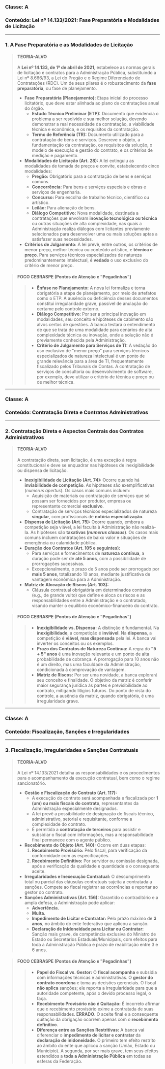 ### **Classe:** A
### **Conteúdo:** Lei nº 14.133/2021: Fase Preparatória e Modalidades de Licitação

---

### **1. A Fase Preparatória e as Modalidades de Licitação**

> #### **TEORIA-ALVO**
> A **Lei nº 14.133, de 1º de abril de 2021**, estabelece as normas gerais de licitação e contratos para a Administração Pública, substituindo a Lei nº 8.666/93, a Lei do Pregão e o Regime Diferenciado de Contratações (RDC). Um de seus pilares é o robustecimento da **fase preparatória**, ou fase de planejamento.
>
> * **Fase Preparatória (Planejamento):** Etapa inicial do processo licitatório, que deve estar alinhada ao plano de contratações anual do órgão.
>     * **Estudo Técnico Preliminar (ETP):** Documento que evidencia o problema a ser resolvido e sua melhor solução, devendo demonstrar a real necessidade da contratação, a viabilidade técnica e econômica, e os requisitos da contratação.
>     * **Termo de Referência (TR):** Documento utilizado para a contratação de bens e serviços. Descreve o objeto, a fundamentação da contratação, os requisitos da solução, o modelo de execução e gestão do contrato, e os critérios de medição e pagamento.
> * **Modalidades de Licitação (Art. 28):** A lei extinguiu as modalidades de tomada de preços e convite, estabelecendo cinco modalidades:
>     * **Pregão:** Obrigatório para a contratação de bens e serviços comuns.
>     * **Concorrência:** Para bens e serviços especiais e obras e serviços de engenharia.
>     * **Concurso:** Para escolha de trabalho técnico, científico ou artístico.
>     * **Leilão:** Para alienação de bens.
>     * **Diálogo Competitivo:** Nova modalidade, destinada a contratações que envolvam **inovação tecnológica ou técnica** ou outras situações de alta complexidade, nas quais a Administração realiza diálogos com licitantes previamente selecionados para desenvolver uma ou mais soluções aptas a satisfazer suas necessidades.
> * **Critérios de Julgamento:** A lei prevê, entre outros, os critérios de menor preço, melhor técnica ou conteúdo artístico, e **técnica e preço**. Para serviços técnicos especializados de natureza predominantemente intelectual, é **vedado** o uso exclusivo do critério de menor preço.

> #### **FOCO CEBRASPE (Pontos de Atenção e "Pegadinhas")**
> > * **Ênfase no Planejamento:** A nova lei formaliza e torna obrigatória a etapa de planejamento, por meio de artefatos como o ETP. A ausência ou deficiência desses documentos constitui irregularidade grave, passível de anulação do certame pelo controle externo.
> > * **Diálogo Competitivo:** Por ser a principal inovação em modalidades, seu conceito e hipóteses de cabimento são alvos certos de questões. A banca testará o entendimento de que se trata de uma modalidade para cenários de alta complexidade técnica ou inovação, onde a solução não é previamente conhecida pela Administração.
> > * **Critério de Julgamento para Serviços de TI:** A vedação do uso exclusivo de "menor preço" para serviços técnicos especializados de natureza intelectual é um ponto de grande relevância para a área de TI, frequentemente fiscalizado pelos Tribunais de Contas. A contratação de serviços de consultoria ou desenvolvimento de software, por exemplo, deve utilizar o critério de técnica e preço ou de melhor técnica.

---

### **Classe:** A
### **Conteúdo:** Contratação Direta e Contratos Administrativos

---

### **2. Contratação Direta e Aspectos Centrais dos Contratos Administrativos**

> #### **TEORIA-ALVO**
> A contratação direta, sem licitação, é uma exceção à regra constitucional e deve se enquadrar nas hipóteses de inexigibilidade ou dispensa de licitação.
>
> * **Inexigibilidade de Licitação (Art. 74):** Ocorre quando há **inviabilidade de competição**. As hipóteses são exemplificativas (*numerus apertus*). Os casos mais comuns incluem:
>     * Aquisição de materiais ou contratação de serviços que só possam ser fornecidos por produtor, empresa ou representante comercial **exclusivo**.
>     * Contratação de serviços técnicos especializados de natureza **singular**, com profissionais de **notória especialização**.
> * **Dispensa de Licitação (Art. 75):** Ocorre quando, embora a competição seja viável, a lei faculta à Administração não realizá-la. As hipóteses são **taxativas (*numerus clausus*)**. Os casos mais comuns incluem contratações de baixo valor e situações de emergência ou calamidade pública.
> * **Duração dos Contratos (Art. 105 e seguintes):**
>     * Para serviços e fornecimentos de **natureza contínua**, a duração pode ser de **até 5 anos**, com a possibilidade de prorrogações sucessivas.
>     * Excepcionalmente, o prazo de 5 anos pode ser prorrogado por **mais 5 anos**, totalizando 10 anos, mediante justificativa de vantagem econômica para a Administração.
> * **Matriz de Alocação de Riscos (Art. 103):**
>     * Cláusula contratual obrigatória em determinados contratos (e.g., de grande vulto) que define e aloca os riscos e as responsabilidades entre a Administração e o contratado, visando manter o equilíbrio econômico-financeiro do contrato.

> #### **FOCO CEBRASPE (Pontos de Atenção e "Pegadinhas")**
> > * **Inexigibilidade vs. Dispensa:** A distinção é fundamental. Na **inexigibilidade**, a competição é **inviável**. Na **dispensa**, a competição é **viável, mas dispensada** pela lei. A banca vai inverter os conceitos ou os exemplos.
> > * **Prazo dos Contratos de Natureza Contínua:** A regra do **"5 + 5" anos** é uma inovação relevante e um ponto de alta probabilidade de cobrança. A prorrogação para 10 anos não é um direito, mas uma faculdade da Administração, condicionada à comprovação de vantagem.
> > * **Matriz de Riscos:** Por ser uma novidade, a banca explorará seu conceito e finalidade. O objetivo da matriz é conferir maior segurança jurídica às partes e previsibilidade ao contrato, mitigando litígios futuros. Do ponto de vista do controle, a ausência da matriz, quando obrigatória, é uma irregularidade grave.

---

### **Classe:** A
### **Conteúdo:** Fiscalização, Sanções e Irregularidades

---

### **3. Fiscalização, Irregularidades e Sanções Contratuais**

> #### **TEORIA-ALVO**
> A Lei nº 14.133/2021 detalha as responsabilidades e os procedimentos para o acompanhamento da execução contratual, bem como o regime sancionatório.
>
> * **Gestão e Fiscalização do Contrato (Art. 117):**
>     * A execução do contrato será acompanhada e fiscalizada por **1 (um) ou mais fiscais do contrato**, representantes da Administração especialmente designados.
>     * A lei prevê a possibilidade de designação de fiscais técnico, administrativo, setorial e requisitante, conforme a complexidade do contrato.
>     * É permitida a **contratação de terceiros** para assistir e subsidiar o fiscal com informações, mas a responsabilidade final permanece com o agente público.
> * **Recebimento do Objeto (Art. 140):** Ocorre em duas etapas:
>     1.  **Recebimento Provisório:** Pelo fiscal, para verificação da conformidade com as especificações.
>     2.  **Recebimento Definitivo:** Por servidor ou comissão designada, após a verificação da qualidade e quantidade e o consequente aceite.
> * **Irregularidades e Inexecução Contratual:** O descumprimento total ou parcial das cláusulas contratuais sujeita a contratada a sanções. Compete ao fiscal registrar as ocorrências e reportar ao gestor do contrato.
> * **Sanções Administrativas (Art. 156):** Garantido o contraditório e a ampla defesa, a Administração pode aplicar:
>     * **Advertência.**
>     * **Multa.**
>     * **Impedimento de Licitar e Contratar:** Pelo prazo máximo de **3 anos**, no âmbito do ente federativo que aplicou a sanção.
>     * **Declaração de Inidoneidade para Licitar ou Contratar:** Sanção mais grave, de competência exclusiva do Ministro de Estado ou Secretários Estaduais/Municipais, com efeitos para toda a Administração Pública e prazo de reabilitação entre 3 e 6 anos.

> #### **FOCO CEBRASPE (Pontos de Atenção e "Pegadinhas")**
> > * **Papel do Fiscal vs. Gestor:** O **fiscal acompanha** e subsidia com informações técnicas e administrativas. O **gestor do contrato coordena** e toma as decisões gerenciais. O fiscal **não aplica** sanções; ele reporta a irregularidade para que a autoridade competente, após o devido processo legal, o faça.
> > * **Recebimento Provisório não é Quitação:** É incorreto afirmar que o recebimento provisório exime a contratada de suas responsabilidades. **ERRADO**. O aceite final e a consequente quitação da obrigação ocorrem apenas com o **recebimento definitivo**.
> > * **Diferença entre as Sanções Restritivas:** A banca vai diferenciar o **impedimento de licitar e contratar** da **declaração de inidoneidade**. O primeiro tem efeito restrito ao âmbito do ente que aplicou a sanção (União, Estado ou Município). A segunda, por ser mais grave, tem seus efeitos estendidos a **toda a Administração Pública** em todas as esferas da Federação.